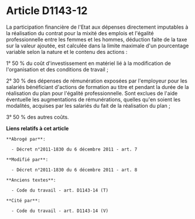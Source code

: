 # Article D1143-12

La participation financière de l'Etat aux dépenses directement imputables à la réalisation du contrat pour la mixité des
emplois et l'égalité professionnelle entre les femmes et les hommes, déduction faite de la taxe sur la valeur ajoutée, est
calculée dans la limite maximale d'un pourcentage variable selon la nature et le contenu des actions :

1° 50 % du coût d'investissement en matériel lié à la modification de l'organisation et des conditions de travail ;

2° 30 % des dépenses de rémunération exposées par l'employeur pour les salariés bénéficiant d'actions de formation au titre
et pendant la durée de la réalisation du plan pour l'égalité professionnelle. Sont exclues de l'aide éventuelle les
augmentations de rémunérations, quelles qu'en soient les modalités, acquises par les salariés du fait de la réalisation du
plan ;

3° 50 % des autres coûts.

**Liens relatifs à cet article**

	**Abrogé par**:

	  - Décret n°2011-1830 du 6 décembre 2011 - art. 7

	**Modifié par**:

	  - Décret n°2011-1830 du 6 décembre 2011 - art. 8

	**Anciens textes**:

	  - Code du travail - art. D1143-14 (T)

	**Cité par**:

	  - Code du travail - art. D1143-14 (V)
